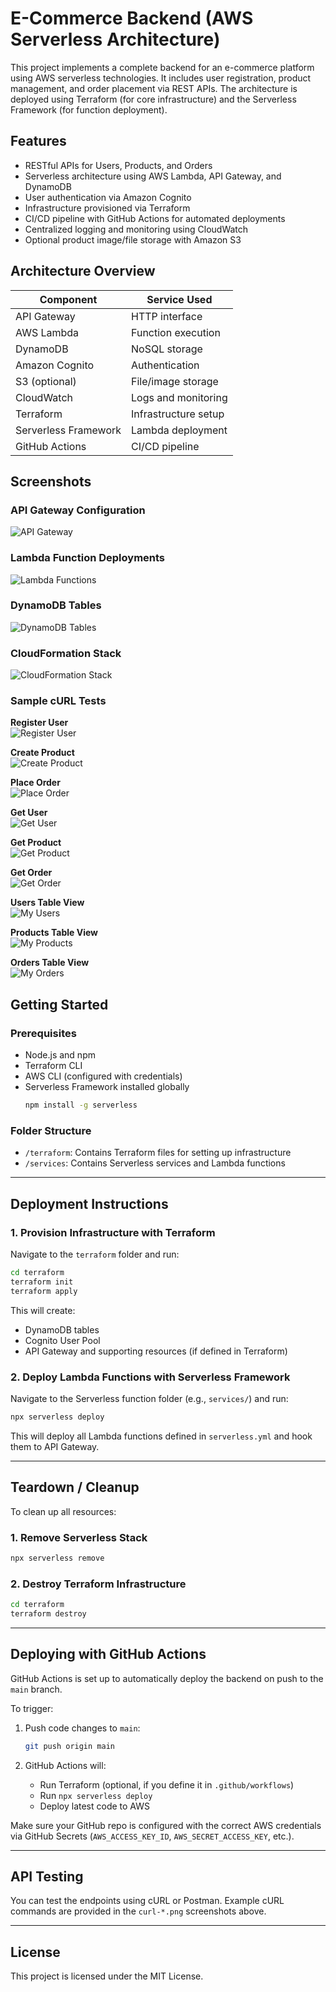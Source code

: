 # E-Commerce Backend (AWS Serverless Architecture)

This project implements a complete backend for an e-commerce platform using AWS serverless technologies. It includes user registration, product management, and order placement via REST APIs. The architecture is deployed using Terraform (for core infrastructure) and the Serverless Framework (for function deployment).

## Features

- RESTful APIs for Users, Products, and Orders
- Serverless architecture using AWS Lambda, API Gateway, and DynamoDB
- User authentication via Amazon Cognito
- Infrastructure provisioned via Terraform
- CI/CD pipeline with GitHub Actions for automated deployments
- Centralized logging and monitoring using CloudWatch
- Optional product image/file storage with Amazon S3

## Architecture Overview

| Component            | Service Used         |
|----------------------|----------------------|
| API Gateway          | HTTP interface       |
| AWS Lambda           | Function execution   |
| DynamoDB             | NoSQL storage        |
| Amazon Cognito       | Authentication       |
| S3 (optional)        | File/image storage   |
| CloudWatch           | Logs and monitoring  |
| Terraform            | Infrastructure setup |
| Serverless Framework | Lambda deployment    |
| GitHub Actions       | CI/CD pipeline       |

## Screenshots

### API Gateway Configuration
![API Gateway](screenshots/API-Gateway.png)

### Lambda Function Deployments
![Lambda Functions](screenshots/Lambda-Functions.png)

### DynamoDB Tables
![DynamoDB Tables](screenshots/Dynamodb-tables.png)

### CloudFormation Stack
![CloudFormation Stack](screenshots/CloudFormation-Stack.png)

### Sample cURL Tests

**Register User**  
![Register User](screenshots/curl-register-user.png)

**Create Product**  
![Create Product](screenshots/curl-create-product.png)

**Place Order**  
![Place Order](screenshots/curl-place-order.png)

**Get User**  
![Get User](screenshots/curl-get-user.png)

**Get Product**  
![Get Product](./curl-get-product.png)

**Get Order**  
![Get Order](screenshots/curl-get-order.png)

**Users Table View**  
![My Users](screenshots/my-users.png)

**Products Table View**  
![My Products](screenshots/my-products.png)

**Orders Table View**  
![My Orders](screenshots/my-orders.png)


## Getting Started

### Prerequisites

- Node.js and npm
- Terraform CLI
- AWS CLI (configured with credentials)
- Serverless Framework installed globally  
  ```bash
  npm install -g serverless
  ```

### Folder Structure

- `/terraform`: Contains Terraform files for setting up infrastructure
- `/services`: Contains Serverless services and Lambda functions

---

## Deployment Instructions

### 1. Provision Infrastructure with Terraform

Navigate to the `terraform` folder and run:

```bash
cd terraform
terraform init
terraform apply
```

This will create:

- DynamoDB tables
- Cognito User Pool
- API Gateway and supporting resources (if defined in Terraform)

### 2. Deploy Lambda Functions with Serverless Framework

Navigate to the Serverless function folder (e.g., `services/`) and run:

```bash
npx serverless deploy
```

This will deploy all Lambda functions defined in `serverless.yml` and hook them to API Gateway.

---

## Teardown / Cleanup

To clean up all resources:

### 1. Remove Serverless Stack
```bash
npx serverless remove
```

### 2. Destroy Terraform Infrastructure
```bash
cd terraform
terraform destroy
```

---

## Deploying with GitHub Actions

GitHub Actions is set up to automatically deploy the backend on push to the `main` branch.

To trigger:

1. Push code changes to `main`:
   ```bash
   git push origin main
   ```

2. GitHub Actions will:
   - Run Terraform (optional, if you define it in `.github/workflows`)
   - Run `npx serverless deploy`
   - Deploy latest code to AWS

Make sure your GitHub repo is configured with the correct AWS credentials via GitHub Secrets (`AWS_ACCESS_KEY_ID`, `AWS_SECRET_ACCESS_KEY`, etc.).

---

## API Testing

You can test the endpoints using cURL or Postman. Example cURL commands are provided in the `curl-*.png` screenshots above.

---

## License

This project is licensed under the MIT License.
